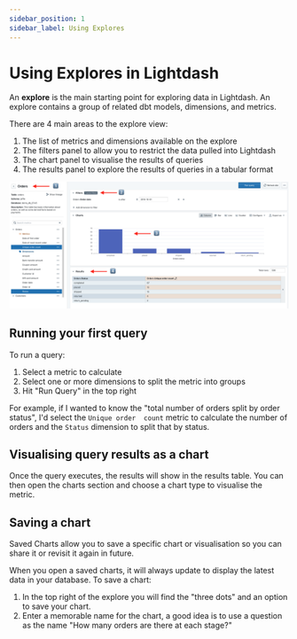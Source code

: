 ```yaml
---
sidebar_position: 1
sidebar_label: Using Explores
---
```


# Using Explores in Lightdash

An **explore** is the main starting point for exploring data in Lightdash. An explore contains a group of related 
dbt models, dimensions, and metrics.

There are 4 main areas to the explore view:

1. The list of metrics and dimensions available on the explore
2. The filters panel to allow you to restrict the data pulled into Lightdash
3. The chart panel to visualise the results of queries
4. The results panel to explore the results of queries in a tabular format
    
![explore screenshot](./assets/explore_screenshot.png)

## Running your first query

To run a query:

1. Select a metric to calculate
2. Select one or more dimensions to split the metric into groups
3. Hit "Run Query" in the top right

For example, if I wanted to know the "total number of orders split by order status", I'd select the `Unique order 
count` metric to calculate the number of orders and the `Status` dimension to split that by status.

## Visualising query results as a chart

Once the query executes, the results will show in the results table. You can then open the charts section and choose 
a chart type to visualise the metric.

## Saving a chart

Saved Charts allow you to save a specific chart or visualisation so you can share it or revisit it again in future.

When you open a saved charts, it will always update to display the latest data in your database. To save a chart:

1. In the top right of the explore you will find the "three dots" and an option to save your chart.
2. Enter a memorable name for the chart, a good idea is to use a question as the name "How many orders are there at each stage?"
